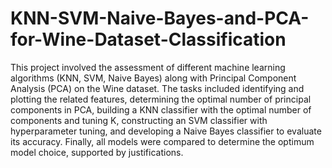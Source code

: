 # KNN-SVM-Naive-Bayes-and-PCA-for-Wine-Dataset-Classification

This project involved the assessment of different machine learning algorithms (KNN, SVM, Naive Bayes) along with Principal Component Analysis (PCA) on the Wine dataset. The tasks included identifying and plotting the related features, determining the optimal number of principal components in PCA, building a KNN classifier with the optimal number of components and tuning K, constructing an SVM classifier with hyperparameter tuning, and developing a Naive Bayes classifier to evaluate its accuracy. Finally, all models were compared to determine the optimum model choice, supported by justifications.
